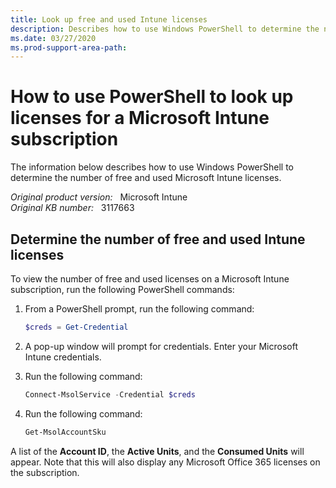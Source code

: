```yaml
---
title: Look up free and used Intune licenses
description: Describes how to use Windows PowerShell to determine the number of free and used Microsoft Intune licenses.
ms.date: 03/27/2020
ms.prod-support-area-path: 
---
```

# How to use PowerShell to look up licenses for a Microsoft Intune subscription

The information below describes how to use Windows PowerShell to determine the number of free and used Microsoft Intune licenses.

_Original product version:_ &nbsp; Microsoft Intune  
_Original KB number:_ &nbsp; 3117663

## Determine the number of free and used Intune licenses

To view the number of free and used licenses on a Microsoft Intune subscription, run the following PowerShell commands:

1. From a PowerShell prompt, run the following command:

   ```powershell
   $creds = Get-Credential
   ```

2. A pop-up window will prompt for credentials. Enter your Microsoft Intune credentials.
3. Run the following command:

   ```powershell
   Connect-MsolService -Credential $creds
   ```

4. Run the following command:

   ```powershell
   Get-MsolAccountSku
   ```

A list of the **Account ID**, the **Active Units**, and the **Consumed Units** will appear. Note that this will also display any Microsoft Office 365 licenses on the subscription.
